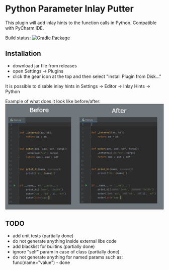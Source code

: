 # Python Parameter Inlay Putter

This plugin will add inlay hints to the function calls in Python.
Compatible with PyCharm IDE.

Build status:
[![Gradle Package](https://github.com/hostar/python-inlay-putter/actions/workflows/gradle-publish.yml/badge.svg)](https://github.com/hostar/python-inlay-putter/actions/workflows/gradle-publish.yml)

## Installation
- download jar file from releases
- open Settings -> Plugins
- click the gear icon at the top and then select "Install Plugin from Disk..."

It is possible to disable inlay hints in Settings -> Editor -> Inlay Hints -> Python

Example of what does it look like before/after:
![](./img/before-after.jpg)

## TODO

- add unit tests (partially done)
- do not generate anything inside external libs code
- add blacklist for builtins (partially done)
- ignore "self" param in case of class (partially done)
- do not generate anything for named params such as: func(name="value") - done
